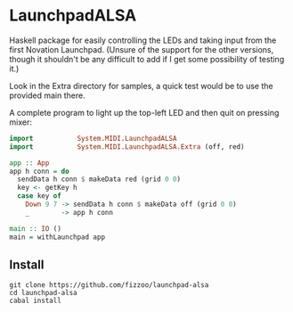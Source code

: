# LaunchpadALSA

Haskell package for easily controlling the LEDs and taking input from
the first Novation Launchpad.  (Unsure of the support for the other
versions, though it shouldn't be any difficult to add if I get some
possibility of testing it.)

Look in the Extra directory for samples, a quick test would be to use
the provided main there.

A complete program to light up the top-left LED and then quit on
pressing mixer:

```haskell
import           System.MIDI.LaunchpadALSA
import           System.MIDI.LaunchpadALSA.Extra (off, red)

app :: App
app h conn = do
  sendData h conn $ makeData red (grid 0 0)
  key <- getKey h
  case key of
    Down 9 7 -> sendData h conn $ makeData off (grid 0 0)
    _        -> app h conn

main :: IO ()
main = withLaunchpad app
```

## Install

```shell
git clone https://github.com/fizzoo/launchpad-alsa
cd launchpad-alsa
cabal install
```
